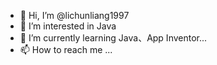 - 👋 Hi, I’m @lichunliang1997
- 👀 I’m interested in Java
- 🌱 I’m currently learning Java、App Inventor...
- 📫 How to reach me ...

<!---
lichunliang1997/lichunliang1997 is a ✨ special ✨ repository because its `README.md` (this file) appears on your GitHub profile.
You can click the Preview link to take a look at your changes.
--->
